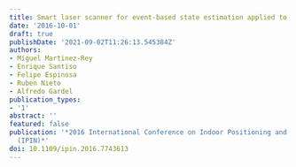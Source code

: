 ```yaml
---
title: Smart laser scanner for event-based state estimation applied to indoor positioning
date: '2016-10-01'
draft: true
publishDate: '2021-09-02T11:26:13.545384Z'
authors:
- Miguel Martinez-Rey
- Enrique Santiso
- Felipe Espinosa
- Ruben Nieto
- Alfredo Gardel
publication_types:
- '1'
abstract: ''
featured: false
publication: '*2016 International Conference on Indoor Positioning and Indoor Navigation
  (IPIN)*'
doi: 10.1109/ipin.2016.7743613
---
```


